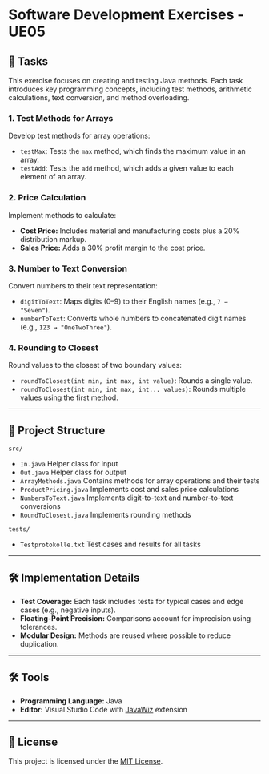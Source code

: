 # Software Development Exercises - UE05  

## 📜 Tasks  
This exercise focuses on creating and testing Java methods. Each task introduces key programming concepts, including test methods, arithmetic calculations, text conversion, and method overloading.  

### 1. Test Methods for Arrays  
Develop test methods for array operations:  
- `testMax`: Tests the `max` method, which finds the maximum value in an array.  
- `testAdd`: Tests the `add` method, which adds a given value to each element of an array.  

### 2. Price Calculation  
Implement methods to calculate:  
- **Cost Price:** Includes material and manufacturing costs plus a 20% distribution markup.  
- **Sales Price:** Adds a 30% profit margin to the cost price.  

### 3. Number to Text Conversion  
Convert numbers to their text representation:  
- `digitToText`: Maps digits (0–9) to their English names (e.g., `7 → "Seven"`).  
- `numberToText`: Converts whole numbers to concatenated digit names (e.g., `123 → "OneTwoThree"`).  

### 4. Rounding to Closest  
Round values to the closest of two boundary values:  
- `roundToClosest(int min, int max, int value)`: Rounds a single value.  
- `roundToClosest(int min, int max, int... values)`: Rounds multiple values using the first method.  

---

## 📂 Project Structure  

``src/``

- ``In.java`` Helper class for input  
- ``Out.java`` Helper class for output  
- ``ArrayMethods.java`` Contains methods for array operations and their tests  
- ``ProductPricing.java`` Implements cost and sales price calculations  
- ``NumbersToText.java`` Implements digit-to-text and number-to-text conversions  
- ``RoundToClosest.java`` Implements rounding methods  

``tests/``

- ``Testprotokolle.txt`` Test cases and results for all tasks  

---

## 🛠 Implementation Details  
- **Test Coverage:** Each task includes tests for typical cases and edge cases (e.g., negative inputs).  
- **Floating-Point Precision:** Comparisons account for imprecision using tolerances.  
- **Modular Design:** Methods are reused where possible to reduce duplication.  

---

## 🛠 Tools  
- **Programming Language:** Java  
- **Editor:** Visual Studio Code with [JavaWiz](https://github.com/SSW-JKU/javawiz) extension  

---

## 📝 License  
This project is licensed under the [MIT License](LICENSE).
